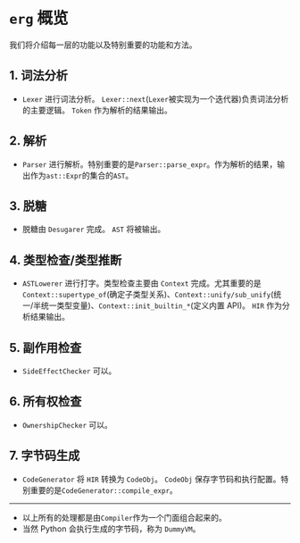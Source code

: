 # `erg` 概览

我们将介绍每一层的功能以及特别重要的功能和方法。

## 1. 词法分析

* `Lexer` 进行词法分析。 `Lexer::next`(`Lexer`被实现为一个迭代器)负责词法分析的主要逻辑。 `Token` 作为解析的结果输出。

## 2. 解析

* `Parser` 进行解析。特别重要的是`Parser::parse_expr`。作为解析的结果，输出作为`ast::Expr`的集合的`AST`。

## 3. 脱糖

* 脱糖由 `Desugarer` 完成。 `AST` 将被输出。

## 4. 类型检查/类型推断

* `ASTLowerer` 进行打字。类型检查主要由 `Context` 完成。尤其重要的是 `Context::supertype_of`(确定子类型关系)、`Context::unify/sub_unify`(统一/半统一类型变量)、`Context::init_builtin_*`(定义内置 API)。 `HIR` 作为分析结果输出。

## 5. 副作用检查

* `SideEffectChecker` 可以。

## 6. 所有权检查

* `OwnershipChecker` 可以。

## 7. 字节码生成

* `CodeGenerator` 将 `HIR` 转换为 `CodeObj`。 `CodeObj` 保存字节码和执行配置。特别重要的是`CodeGenerator::compile_expr`。

---

* 以上所有的处理都是由`Compiler`作为一个门面组合起来的。
* 当然 Python 会执行生成的字节码，称为 `DummyVM`。